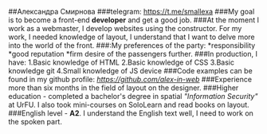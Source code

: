 ##Александра Смирнова
###telegram: https://t.me/smallexa
###My goal is to become a front-end **developer** and get a good job.
###At the moment I work as a webmaster, I develop websites using the constructor. For my work, I needed knowledge of layout, I understand that I want to delve more into the world of the front.
###:My preferences of the party: 
*responsibility
*good reputation
*firm desire of the passengers further.
###In production, I have:
1.Basic knowledge of HTML
2.Basic knowledge of CSS
3.Basic knowledge git
4.Small knowledge of JS device
###Code examples can be found in my github profile: *https://github.com/alex-in-web*
###Experience more than six months in the field of layout on the designer.
###Higher education - completed a bachelor's degree in spatial *"Information Security"* at UrFU. I also took mini-courses on SoloLearn and read books on layout.
###English level - **A2**. I understand the English text well, I need to work on the spoken part.
